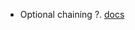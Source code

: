 - Optional chaining ?. [docs](https://developer.mozilla.org/en-US/docs/Web/JavaScript/Reference/Operators/Optional_chaining)